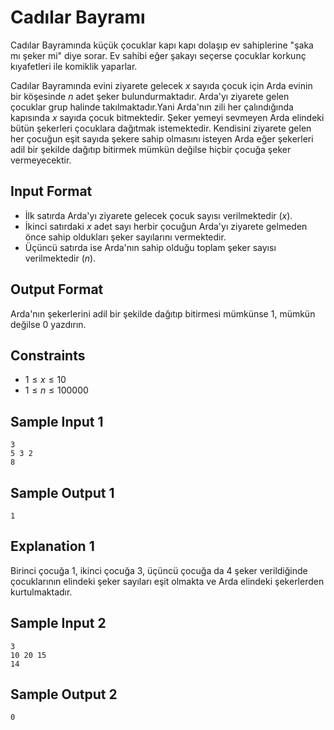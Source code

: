 <script src="https://cdn.mathjax.org/mathjax/latest/MathJax.js?config=TeX-AMS-MML_HTMLorMML" type="text/javascript"></script>

# Cadılar Bayramı
Cadılar Bayramında küçük çocuklar kapı kapı dolaşıp ev sahiplerine "şaka mı şeker mi" diye sorar. Ev sahibi eğer şakayı seçerse çocuklar korkunç kıyafetleri ile komiklik yaparlar.

Cadılar Bayramında evini ziyarete gelecek $x$ sayıda çocuk için Arda evinin bir köşesinde $n$ adet şeker bulundurmaktadır. Arda'yı ziyarete gelen çocuklar grup halinde takılmaktadır.Yani Arda'nın zili her çalındığında kapısında $x$ sayıda çocuk bitmektedir. Şeker yemeyi sevmeyen Arda elindeki bütün şekerleri çocuklara dağıtmak istemektedir. Kendisini ziyarete gelen her çocuğun eşit sayıda şekere sahip olmasını isteyen Arda eğer şekerleri adil bir şekilde dağıtıp bitirmek mümkün değilse hiçbir çocuğa şeker vermeyecektir.

## Input Format
-   İlk satırda Arda'yı ziyarete gelecek çocuk sayısı verilmektedir ($x$).
-   İkinci satırdaki $x$ adet sayı herbir çocuğun Arda'yı ziyarete gelmeden önce sahip oldukları şeker sayılarını vermektedir.
-   Üçüncü satırda ise Arda'nın sahip olduğu toplam şeker sayısı verilmektedir ($n$).

## Output Format
Arda'nın şekerlerini adil bir şekilde dağıtıp bitirmesi mümkünse 1, mümkün değilse 0 yazdırın.

## Constraints
-   $1 \le x \le 10$
-   $1 \le n \le 100000$

## Sample Input 1
```
3
5 3 2
8
```
## Sample Output 1
```
1
```

## Explanation 1
Birinci çocuğa 1, ikinci çocuğa 3, üçüncü çocuğa da 4 şeker verildiğinde çocuklarının elindeki şeker sayıları eşit olmakta ve Arda elindeki şekerlerden kurtulmaktadır.

## Sample Input 2
```
3
10 20 15
14
```

## Sample Output 2
```
0
```